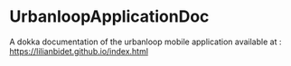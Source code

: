 # UrbanloopApplicationDoc
A dokka documentation of the urbanloop mobile application available at : https://lilianbidet.github.io/index.html
